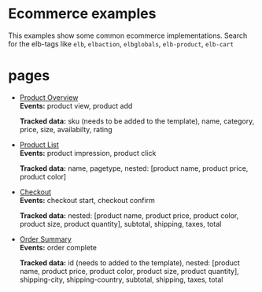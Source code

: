# Ecommerce examples

This examples show some common ecommerce implementations. Search for the elb-tags like `elb`, `elbaction`, `elbglobals`, `elb-product`, `elb-cart`

# pages

- [Product Overview](./ecommerce/product-overview.html)\
  **Events:** product view, product add

  **Tracked data:**
  sku (needs to be added to the template),
  name,
  category,
  price,
  size,
  availabilty,
  rating

- [Product List](./ecommerce/product-list.html)\
  **Events:** product impression, product click

  **Tracked data:**
  name,
  pagetype,
  nested:
  [product name,
  product price,
  product color]

- [Checkout](./ecommerce/checkout.html)\
  **Events:** checkout start, checkout confirm

  **Tracked data:**
  nested:
  [product name,
  product price,
  product color,
  product size,
  product quantity],
  subtotal,
  shipping,
  taxes,
  total

- [Order Summary](./ecommerce/order-summary.html)\
  **Events:** order complete

  **Tracked data:**
  id (needs to added to the template),
  nested:
  [product name,
  product price,
  product color,
  product size,
  product quantity],
  shipping-city,
  shipping-country,
  subtotal,
  shipping,
  taxes,
  total
